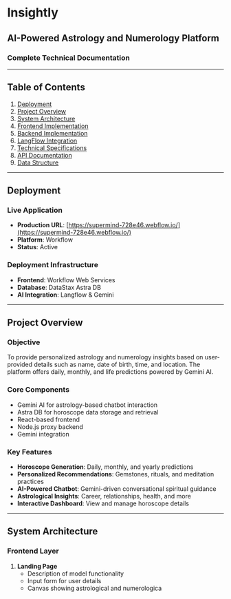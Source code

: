 # Insightly  
## AI-Powered Astrology and Numerology Platform  

### Complete Technical Documentation  

---

## Table of Contents  
1. [Deployment](#deployment)  
2. [Project Overview](#project-overview)  
3. [System Architecture](#system-architecture)  
4. [Frontend Implementation](#frontend-implementation)  
5. [Backend Implementation](#backend-implementation)  
6. [LangFlow Integration](#langflow-integration)  
7. [Technical Specifications](#technical-specifications)  
8. [API Documentation](#api-documentation)  
9. [Data Structure](#data-structure)  

---

## Deployment  

### Live Application  
- **Production URL**: [https://supermind-728e46.webflow.io/](https://supermind-728e46.webflow.io/)  
- **Platform**: Workflow
- **Status**: Active  

### Deployment Infrastructure  
- **Frontend**: Workflow Web Services  
- **Database**: DataStax Astra DB  
- **AI Integration**: Langflow & Gemini  

---

## Project Overview  

### Objective  
To provide personalized astrology and numerology insights based on user-provided details such as name, date of birth, time, and location. The platform offers daily, monthly, and life predictions powered by Gemini AI.  

### Core Components  
- Gemini AI for astrology-based chatbot interaction  
- Astra DB for horoscope data storage and retrieval  
- React-based frontend  
- Node.js proxy backend  
- Gemini integration  

### Key Features  
- **Horoscope Generation**: Daily, monthly, and yearly predictions  
- **Personalized Recommendations**: Gemstones, rituals, and meditation practices  
- **AI-Powered Chatbot**: Gemini-driven conversational spiritual guidance  
- **Astrological Insights**: Career, relationships, health, and more  
- **Interactive Dashboard**: View and manage horoscope details  

---

## System Architecture  

### Frontend Layer  
1. **Landing Page**  
   - Description of model functionality  
   - Input form for user details  
   - Canvas showing astrological and numerologica
